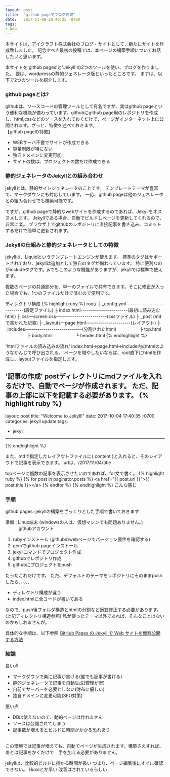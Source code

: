```yaml
---
layout: post
title:  "github pageでブログ作成"
date:   2017-11-08 20:40:35 -0700
tags:
- Web
---
```


本サイトは、アイクラフト株式会社のブログ・サイトとして、新たにサイトを作成致しました。
記念すべき最初の投稿では、本ページの構築手順についてお話したいと思います。

本サイトを'github pages'と'Jekyll'の2つのツールを使い、ブログを作りました。
要は、wordpressの静的ジェネレータ版といったところです。
まずは、以下で2つのツールを紹介します。


### github pageとは?

githubは、ソースコードの管理ツールとして有名ですが、実はgithub pageという便利な機能が備わっています。githubにgithub page用のレポジトリを作成し、html,cssなどのソースを入れておくだけで、ページがインターネット上に公開されます。ざっと、特徴を述べておきます。
<br>
【github pageの特徴】
- WEBサーバ不要でサイトが作成できる
- 容量制限が特にない
- 独自ドメインに変更可能
- サイトの数は、プロジェクトの数だけ作成できる


### 静的ジェネレータのJekyllとの組み合わせ
jekyllとは、静的サイトジェネレータのことです。
テンプレートテーマが豊富で、マークダウンにも対応しています。
一応、github pageは他のジェネレータとの組み合わせでも構築可能です。

ですが、github pageで静的なwebサイトを作成するのであれば、Jekyllをオススメします。
Jekyllである場合、自動でビルドしページを更新してくれるので、非常に楽。
ブラウザ上でgithubのレポジトリに直接記事を書き込み、コミットするだけで簡単に更新されます。

### Jekyllの仕組みと静的ジェネレータとしての特徴
jekyllは、Liquidというテンプレートエンジンが使えます。
標準のタグはサポートされており、jekyllは追加として独自のタグが備わっています。
特に便利なのがincludeタグです。jsでもこのような機能がありますが、jekyllでは標準で使えます。






複数のページの共通部分を、単一のファイルで共有できます。そこに修正が入った場合でも、1つのファイルだけで済むので便利です。
<br>

ディレクトリ構成
{% highlight ruby %}
root/
├ _config.yml----------------------------(設定ファイル)
├  index.html-----------------------(最初に読み込むhtml)
├ cssーscreen.css-------------------------(cssファイル)
├ _post                              (mdで書かれた記事)
├ _layoutsーpage.html----------------------(レイアウト)
├ _includes----------------------------(分割されたhtml)
　　　　　├ top.html        
　　　　　├ body.html
　　　　　└ header.html
{% endhighlight %}

'htmlファイルの読み込みの流れ'
index.html→page.html→include内のhtmlのようなかんじで呼び出される。
ページを増やしたいならば、root直下にhtmlを作成し、layoutファイルを指定します。

'記事の作成'
postディレクトリにmdファイルを入れるだけで、自動でページが作成されます。
ただ、記事の上部に以下を記載する必要があります。
{% highlight ruby %}
---
layout: post
title:  "Welcome to Jekyll!"
date:   2017-10-04 17:40:35 -0700
categories: jekyll update
tags:
- jekyll
---
{% endhighlight %}

また、mdで指定したレイアウトファイルに{ content }と入れると、そのレイアウトで記事を表示できます。
urlは、/2017/11/04/title

topページに複数の記事を表示させたいのであれば、for文で書く。
{% highlight ruby %}
  {% for post in paginator.posts %}
  &lt;a href="{{ post.url }}">{{ post.title }}&gt;&lt;/a&gt;
  {% endfor %}
{% endhighlight %}
 こんな感じ

### 手順
github pages+jekyllの構築をざっくりとした手順で書いておきます

準備 : Linux端末      (windowsの人は、仮想マシンでも問題ありません。)
　　　githubアカウント

1. rubyインストール (githubのwebページでバージョン要件を確認する)
2. gemでgithub pageインストール
3. jekyllコマンドでプロジェクト作成
4. githubでレポジトリ作成
5. githubにプロジェクトをpush

たったこれだけです。
ただ、デフォルトのテーマをリポジトリにそのままpushしたら、、、、、
- ディレクトリ構成が違う
- index.htmlに全コードが書いてある

なので、push後フォルダ構造とhtmlの分割など適宜修正する必要があります。(上記ディレクトリ構造参照)
私が使ったテーマ以外であれば、そんなことはないのかもしれませんが。

具体的な手順は、以下参照
[GitHub Pages の Jekyll で Web サイトを無料公開する方法][url1]

### 結論

良い点
- マークダウンで楽に記事が書ける(誰でも記事が書ける)
- 静的ジェネレータで記事を自動生成(管理が楽)
- 自前でサーバーを必要としない(財布に優しい)
- 独自ドメインに変更可能(SEO対策)

悪い点
- DBは使えないので、動的ページは作れません
- ソースは公開されてしまう
- 記事数が増えるとビルドに時間がかかる恐れあり
<br>
この環境では記事が増えても、自動でページが生成されます。構築さえすれば、あとは記事をかくだけで　手を加える必要がありません。

jekyllは、比較的ビルドに掛かる時間が長い
つまり、ページ編集後にすぐに確認できない。
Huxoとか早い
改善はされているらしい

[url1]:https://qiita.com/takuya0301/items/374b2ab5be407b138ef9


